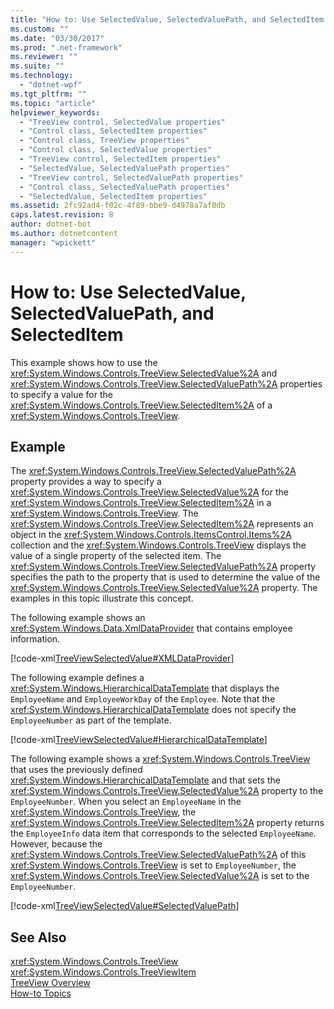 ```yaml
---
title: "How to: Use SelectedValue, SelectedValuePath, and SelectedItem | Microsoft Docs"
ms.custom: ""
ms.date: "03/30/2017"
ms.prod: ".net-framework"
ms.reviewer: ""
ms.suite: ""
ms.technology: 
  - "dotnet-wpf"
ms.tgt_pltfrm: ""
ms.topic: "article"
helpviewer_keywords: 
  - "TreeView control, SelectedValue properties"
  - "Control class, SelectedItem properties"
  - "Control class, TreeView properties"
  - "Control class, SelectedValue properties"
  - "TreeView control, SelectedItem properties"
  - "SelectedValue, SelectedValuePath properties"
  - "TreeView control, SelectedValuePath properties"
  - "Control class, SelectedValuePath properties"
  - "SelectedValue, SelectedItem properties"
ms.assetid: 2fc92ad4-f02c-4f89-bbe9-d4978a7af0db
caps.latest.revision: 8
author: dotnet-bot
ms.author: dotnetcontent
manager: "wpickett"
---
```

# How to: Use SelectedValue, SelectedValuePath, and SelectedItem
This example shows how to use the <xref:System.Windows.Controls.TreeView.SelectedValue%2A> and <xref:System.Windows.Controls.TreeView.SelectedValuePath%2A> properties to specify a value for the <xref:System.Windows.Controls.TreeView.SelectedItem%2A> of a <xref:System.Windows.Controls.TreeView>.  
  
## Example  
 The <xref:System.Windows.Controls.TreeView.SelectedValuePath%2A> property provides a way to specify a <xref:System.Windows.Controls.TreeView.SelectedValue%2A> for the <xref:System.Windows.Controls.TreeView.SelectedItem%2A> in a <xref:System.Windows.Controls.TreeView>. The <xref:System.Windows.Controls.TreeView.SelectedItem%2A> represents an object in the <xref:System.Windows.Controls.ItemsControl.Items%2A> collection and the <xref:System.Windows.Controls.TreeView> displays the value of a single property of the selected item. The <xref:System.Windows.Controls.TreeView.SelectedValuePath%2A> property specifies the path to the property that is used to determine the value of the <xref:System.Windows.Controls.TreeView.SelectedValue%2A> property. The examples in this topic illustrate this concept.  
  
 The following example shows an <xref:System.Windows.Data.XmlDataProvider> that contains employee information.  
  
 [!code-xml[TreeViewSelectedValue#XMLDataProvider](../../../../samples/snippets/csharp/VS_Snippets_Wpf/TreeViewSelectedValue/CS/Window1.xaml#xmldataprovider)]  
  
 The following example defines a <xref:System.Windows.HierarchicalDataTemplate> that displays the `EmployeeName` and `EmployeeWorkDay` of the `Employee`. Note that the <xref:System.Windows.HierarchicalDataTemplate> does not specify the `EmployeeNumber` as part of the template.  
  
 [!code-xml[TreeViewSelectedValue#HierarchicalDataTemplate](../../../../samples/snippets/csharp/VS_Snippets_Wpf/TreeViewSelectedValue/CS/Window1.xaml#hierarchicaldatatemplate)]  
  
 The following example shows a <xref:System.Windows.Controls.TreeView> that uses the previously defined <xref:System.Windows.HierarchicalDataTemplate> and that sets the <xref:System.Windows.Controls.TreeView.SelectedValue%2A> property to the `EmployeeNumber`. When you select an `EmployeeName` in the <xref:System.Windows.Controls.TreeView>, the <xref:System.Windows.Controls.TreeView.SelectedItem%2A> property returns the `EmployeeInfo` data item that corresponds to the selected `EmployeeName`. However, because the <xref:System.Windows.Controls.TreeView.SelectedValuePath%2A> of this <xref:System.Windows.Controls.TreeView> is set to `EmployeeNumber`, the <xref:System.Windows.Controls.TreeView.SelectedValue%2A> is set to the `EmployeeNumber`.  
  
 [!code-xml[TreeViewSelectedValue#SelectedValuePath](../../../../samples/snippets/csharp/VS_Snippets_Wpf/TreeViewSelectedValue/CS/Window1.xaml#selectedvaluepath)]  
  
## See Also  
 <xref:System.Windows.Controls.TreeView>   
 <xref:System.Windows.Controls.TreeViewItem>   
 [TreeView Overview](../../../../docs/framework/wpf/controls/treeview-overview.md)   
 [How-to Topics](../../../../docs/framework/wpf/controls/treeview-how-to-topics.md)